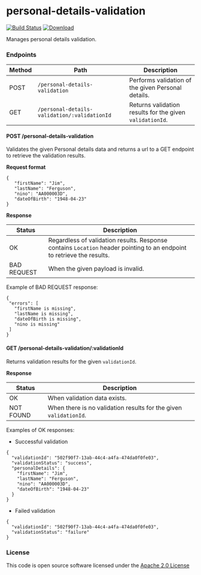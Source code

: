 # personal-details-validation

[![Build Status](https://travis-ci.org/hmrc/personal-details-validation.svg)](https://travis-ci.org/hmrc/personal-details-validation) [ ![Download](https://api.bintray.com/packages/hmrc/releases/personal-details-validation/images/download.svg) ](https://bintray.com/hmrc/releases/personal-details-validation/_latestVersion)

Manages personal details validation.

### Endpoints

| Method | Path                                             | Description                                              |
|--------|--------------------------------------------------|----------------------------------------------------------|
|  POST  | ```/personal-details-validation```               | Performs validation of the given Personal details.       |
|  GET   | ```/personal-details-validation/:validationId``` | Returns validation results for the given `validationId`. |

#### POST /personal-details-validation

Validates the given Personal details data and returns a url to a GET endpoint to retrieve the validation results.

**Request format**
```
{
   "firstName": "Jim",
   "lastName": "Ferguson",
   "nino": "AA000003D",
   "dateOfBirth": "1948-04-23"
}
```

**Response**

|Status     |Description|
|-----------|-----------|
|OK         | Regardless of validation results. Response contains `Location` header pointing to an endpoint to retrieve the results.|
|BAD REQUEST| When the given payload is invalid.|

Example of BAD REQUEST response:
 ```
{
  "errors": [
    "firstName is missing",
    "lastName is missing",
    "dateOfBirth is missing",
    "nino is missing"
  ]
}
```

#### GET /personal-details-validation/:validationId

Returns validation results for the given `validationId`.

**Response**

|Status   |Description|
|---------|-----------|
|OK       | When validation data exists.|
|NOT FOUND| When there is no validation results for the given `validationId`.|

Examples of OK responses:
* Successful validation
```
{
  "validationId": "502f90f7-13ab-44c4-a4fa-474da0f0fe03",
  "validationStatus": "success",
  "personalDetails": {
    "firstName": "Jim",
    "lastName": "Ferguson",
    "nino": "AA000003D",
    "dateOfBirth": "1948-04-23"
  }
}
```

* Failed validation
```
{
  "validationId": "502f90f7-13ab-44c4-a4fa-474da0f0fe03",
  "validationStatus": "failure"
}
```

### License

This code is open source software licensed under the [Apache 2.0 License]("http://www.apache.org/licenses/LICENSE-2.0.html")

